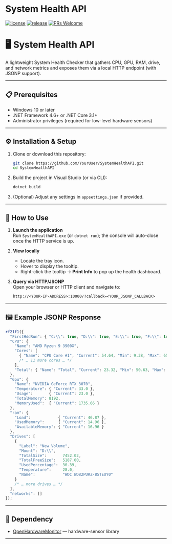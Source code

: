 # System Health API

[![license](https://img.shields.io/badge/license-MIT-blue)](https://opensource.org/license/mit)
[![release](https://img.shields.io/github/v/release/GameMill/WinPE_OS_Installer)](https://github.com/GameMill/SystemHealthAPI/releases)
[![PRs Welcome](https://img.shields.io/badge/PRs-welcome-blue.svg)](https://github.com/GameMill/SystemHealthAPI/pulls)

# 🖥️ System Health API

A lightweight System Health Checker that gathers CPU, GPU, RAM, drive, and network metrics and exposes them via a local HTTP endpoint (with JSONP support).

---

## 📋 Prerequisites

- Windows 10 or later  
- .NET Framework 4.6+ or .NET Core 3.1+  
- Administrator privileges (required for low-level hardware sensors)  

---

## ⚙️ Installation & Setup

1. Clone or download this repository:  
   ```bash
   git clone https://github.com/YourUser/SystemHealthAPI.git
   cd SystemHealthAPI
   ```
2. Build the project in Visual Studio (or via CLI):  
   ```bash
   dotnet build
   ```
3. (Optional) Adjust any settings in `appsettings.json` if provided.

---

## 🚀 How to Use

1. **Launch the application**  
   Run `SystemHealthAPI.exe` (or `dotnet run`); the console will auto-close once the HTTP service is up.

2. **View locally**  
   - Locate the tray icon.  
   - Hover to display the tooltip.  
   - Right-click the tooltip → **Print Info** to pop up the health dashboard.

3. **Query via HTTP/JSONP**  
   Open your browser or HTTP client and navigate to:  
   ```
   http://<YOUR-IP-ADDRESS>:10000/?callback=<YOUR_JSONP_CALLBACK>
   ```

---

## 🖼️ Example JSONP Response

```js
rf21f1({
  "FirstHddRun": { "C:\\": true, "D:\\": true, "E:\\": true, "F:\\": true, "G:\\": true },
  "CPU": {
    "Name": "AMD Ryzen 9 3900X",
    "Cores": [
      { "Name": "CPU Core #1", "Current": 54.64, "Min": 9.38, "Max": 65.46 },
      /* … 11 more cores … */
    ],
    "Total": { "Name": "Total", "Current": 23.32, "Min": 50.63, "Max": 60.13 }
  },
  "Gpu": {
    "Name": "NVIDIA GeForce RTX 3070",
    "Temperature": { "Current": 33.0 },
    "Usage":       { "Current": 23.0 },
    "TotalMemory": 8192,
    "MemoryUsed":  { "Current": 1735.66 }
  },
  "ram": {
    "Load":            { "Current": 46.87 },
    "UsedMemory":      { "Current": 14.96 },
    "AvailableMemory": { "Current": 16.96 }
  },
  "Drives": [
    {
      "Label": "New Volume",
      "Mount": "D:\\",
      "TotalSize":       7452.02,
      "TotalFreeSize":   5187.00,
      "UsedPercentage":  30.39,
      "Temperature":     28.0,
      "Name":            "WDC WD82PURZ-85TEUY0"
    }
    /* … more drives … */
  ],
  "networks": []
});
```

---

## 🔗 Dependency

- [OpenHardwareMonitor](https://github.com/GameMill/openhardwaremonitor) — hardware-sensor library

---
```
